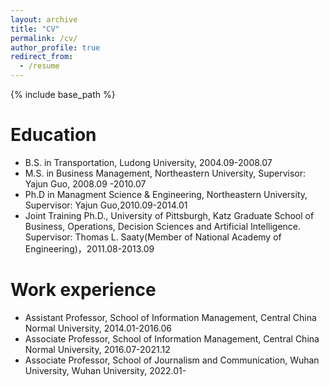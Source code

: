 ```yaml
---
layout: archive
title: "CV"
permalink: /cv/
author_profile: true
redirect_from:
  - /resume
---
```


{% include base_path %}

Education
======
* B.S. in Transportation, Ludong University, 2004.09-2008.07
* M.S. in Business Management, Northeastern University, Supervisor: Yajun Guo, 2008.09 -2010.07
* Ph.D in Managment Science & Engineering, Northeastern University, Supervisor: Yajun Guo,2010.09-2014.01 
* Joint Training Ph.D., University of Pittsburgh, Katz Graduate School of Business, Operations, Decision Sciences and Artificial Intelligence.
Supervisor: Thomas L. Saaty(Member of National Academy of Engineering)，2011.08-2013.09

Work experience
======
* Assistant Professor, School of Information Management, Central China Normal University, 2014.01-2016.06
* Associate Professor, School of Information Management, Central China Normal University, 2016.07-2021.12
* Associate Professor, School of Journalism and Communication, Wuhan University, Wuhan University, 2022.01- 
  


